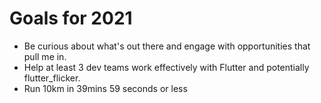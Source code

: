 # Goals for 2021

- Be curious about what's out there and engage with opportunities that pull me in.
- Help at least 3 dev teams work effectively with Flutter and potentially flutter_flicker.
- Run 10km in 39mins 59 seconds or less